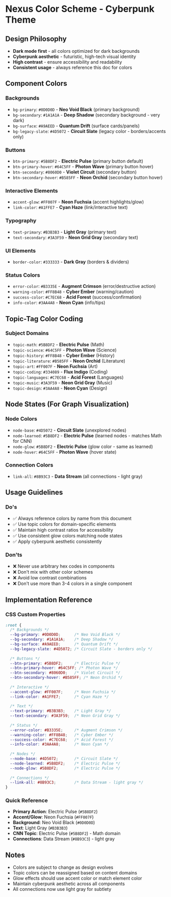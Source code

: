 # Nexus Color Scheme - Cyberpunk Theme

## Design Philosophy
- **Dark mode first** - all colors optimized for dark backgrounds
- **Cyberpunk aesthetic** - futuristic, high-tech visual identity
- **High contrast** - ensure accessibility and readability
- **Consistent usage** - always reference this doc for colors

## Component Colors

### **Backgrounds**
- `bg-primary`: `#0D0D0D` - **Neo Void Black** (primary background)
- `bg-secondary`: `#1A1A1A` - **Deep Shadow** (secondary background - very dark)
- `bg-surface`: `#A9AEED` - **Quantum Drift** (surface cards/panels)
- `bg-legacy-slate`: `#4D5072` - **Circuit Slate** (legacy color - borders/accents only)

### **Buttons**
- `btn-primary`: `#5B8DF2` - **Electric Pulse** (primary button default)
- `btn-primary-hover`: `#64C5FF` - **Photon Wave** (primary button hover)
- `btn-secondary`: `#8060D0` - **Violet Circuit** (secondary button)
- `btn-secondary-hover`: `#B585FF` - **Neon Orchid** (secondary button hover)

### **Interactive Elements**
- `accent-glow`: `#FF007F` - **Neon Fuchsia** (accent highlights/glow)
- `link-color`: `#A1FFE7` - **Cyan Haze** (link/interactive text)

### **Typography**
- `text-primary`: `#B3B3B3` - **Light Gray** (primary text)
- `text-secondary`: `#3A3F59` - **Neon Grid Gray** (secondary text)

### **UI Elements**
- `border-color`: `#333333` - **Dark Gray** (borders & dividers)

### **Status Colors**
- `error-color`: `#B3335E` - **Augment Crimson** (error/destructive action)
- `warning-color`: `#FF8B48` - **Cyber Ember** (warning/caution)
- `success-color`: `#C7EC68` - **Acid Forest** (success/confirmation)
- `info-color`: `#3AA4A8` - **Neon Cyan** (info/tips)

## Topic-Tag Color Coding

### **Subject Domains**
- `topic-math`: `#5B8DF2` - **Electric Pulse** (Math)
- `topic-science`: `#64C5FF` - **Photon Wave** (Science)
- `topic-history`: `#FF8B48` - **Cyber Ember** (History)
- `topic-literature`: `#B585FF` - **Neon Orchid** (Literature)
- `topic-art`: `#FF007F` - **Neon Fuchsia** (Art)
- `topic-coding`: `#334089` - **Flux Indigo** (Coding)
- `topic-languages`: `#C7EC68` - **Acid Forest** (Languages)
- `topic-music`: `#3A3F59` - **Neon Grid Gray** (Music)
- `topic-design`: `#3AA4A8` - **Neon Cyan** (Design)

## Node States (For Graph Visualization)

### **Node Colors**
- `node-base`: `#4D5072` - **Circuit Slate** (unexplored nodes)
- `node-learned`: `#5B8DF2` - **Electric Pulse** (learned nodes - matches Math for CNN)
- `node-glow`: `#5B8DF2` - **Electric Pulse** (glow color - same as learned)
- `node-hover`: `#64C5FF` - **Photon Wave** (hover state)

### **Connection Colors**
- `link-all`: `#8B93C3` - **Data Stream** (all connections - light gray)

## Usage Guidelines

### **Do's**
- ✅ Always reference colors by name from this document
- ✅ Use topic colors for domain-specific elements
- ✅ Maintain high contrast ratios for accessibility
- ✅ Use consistent glow colors matching node states
- ✅ Apply cyberpunk aesthetic consistently

### **Don'ts**
- ❌ Never use arbitrary hex codes in components
- ❌ Don't mix with other color schemes
- ❌ Avoid low contrast combinations
- ❌ Don't use more than 3-4 colors in a single component

## Implementation Reference

### **CSS Custom Properties**
```css
:root {
  /* Backgrounds */
  --bg-primary: #0D0D0D;      /* Neo Void Black */
  --bg-secondary: #1A1A1A;    /* Deep Shadow */
  --bg-surface: #A9AEED;      /* Quantum Drift */
  --bg-legacy-slate: #4D5072; /* Circuit Slate - borders only */
  
  /* Buttons */
  --btn-primary: #5B8DF2;     /* Electric Pulse */
  --btn-primary-hover: #64C5FF; /* Photon Wave */
  --btn-secondary: #8060D0;   /* Violet Circuit */
  --btn-secondary-hover: #B585FF; /* Neon Orchid */
  
  /* Interactive */
  --accent-glow: #FF007F;     /* Neon Fuchsia */
  --link-color: #A1FFE7;      /* Cyan Haze */
  
  /* Text */
  --text-primary: #B3B3B3;    /* Light Gray */
  --text-secondary: #3A3F59;  /* Neon Grid Gray */
  
  /* Status */
  --error-color: #B3335E;     /* Augment Crimson */
  --warning-color: #FF8B48;   /* Cyber Ember */
  --success-color: #C7EC68;   /* Acid Forest */
  --info-color: #3AA4A8;      /* Neon Cyan */
  
  /* Nodes */
  --node-base: #4D5072;       /* Circuit Slate */
  --node-learned: #5B8DF2;    /* Electric Pulse */
  --node-glow: #5B8DF2;       /* Electric Pulse */
  
  /* Connections */
  --link-all: #8B93C3;        /* Data Stream - light gray */
}
```

### **Quick Reference**
- **Primary Action**: Electric Pulse (`#5B8DF2`)
- **Accent/Glow**: Neon Fuchsia (`#FF007F`) 
- **Background**: Neo Void Black (`#0D0D0D`)
- **Text**: Light Gray (`#B3B3B3`)
- **CNN Topic**: Electric Pulse (`#5B8DF2`) - Math domain
- **Connections**: Data Stream (`#8B93C3`) - light gray

## Notes
- Colors are subject to change as design evolves
- Topic colors can be reassigned based on content domains
- Glow effects should use accent color or match element color
- Maintain cyberpunk aesthetic across all components
- All connections now use light gray for subtlety 
